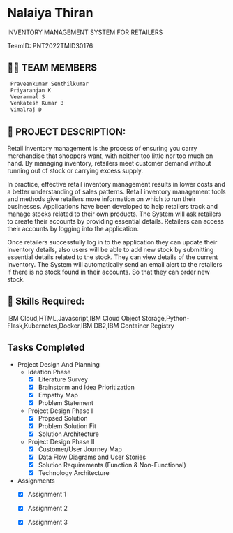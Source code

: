 # **Nalaiya Thiran**

INVENTORY MANAGEMENT SYSTEM FOR RETAILERS

TeamID: PNT2022TMID30176

## **👩‍👦 TEAM MEMBERS**

```html
 Praveenkumar Senthilkumar
 Priyaranjan K
 Veerammal S
 Venkatesh Kumar B
 Vimalraj D
```

## **📜 PROJECT DESCRIPTION:**

Retail inventory management is the process of ensuring you carry merchandise that shoppers want, with neither too little nor too much on hand. By managing inventory, retailers meet customer demand without running out of stock or carrying excess supply.

In practice, effective retail inventory management results in lower costs and a better understanding of sales patterns. Retail inventory management tools and methods give retailers more information on which to run their businesses. Applications have been developed to help retailers track and manage stocks related to their own products. The System will ask retailers to create their accounts by providing essential details. Retailers can access their accounts by logging into the application.

Once retailers successfully log in to the application they can update their inventory details, also users will be able to add new stock by submitting essential details related to the stock. They can view details of the current inventory. The System will automatically send an email alert to the retailers if there is no stock found in their accounts.  So that they can order new stock.

## **🎯 Skills Required:**

IBM Cloud,HTML,Javascript,IBM Cloud Object Storage,Python-Flask,Kubernetes,Docker,IBM DB2,IBM Container Registry

## Tasks Completed

- Project Design And Planning
  - Ideation Phase
    - [x] Literature Survey  
    - [x] Brainstorm and Idea Prioritization  
    - [x] Empathy Map  
    - [x] Problem Statement  
  - Project Design Phase I
    - [x] Propsed Solution  
    - [x] Problem Solution Fit  
    - [x] Solution Architecture  
  - Project Design Phase II
    - [x] Customer/User Journey Map  
    - [x] Data Flow Diagrams and User Stories  
    - [x] Solution Requirements (Function & Non-Functional)  
    - [x] Technology Architecture  
- Assignments
  - [x] Assignment 1  
  - [x] Assignment 2  
  - [x] Assignment 3  
  